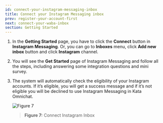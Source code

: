 ```yaml
---
id: connect-your-instagram-messaging-inbox
title: Connect your Instagram Messaging inbox
prev: register-your-account-first
next: connect-your-waba-inbox
section: Getting Started
---
```


1. In the **Getting Started** page, you have to click the **Connect** button in **Instagram Messaging**. Or, you can go to **Inboxes** menu, click **Add new inbox** button and click **Instagram** channel.
2. You will see the **Get Started** page of Instagram Messaging and follow all the steps, including answering some integration questions and mini survey.
3. The system will automatically check the eligibility of your Instagram accounts. If it’s eligible, you will get a success message and if it’s not eligible you will be declined to use Instagram Messaging in Kata Omnichat.

    ![Figure 7](/assets/images/products/kata-omnichat/image7.webp)

    > **Figure 7:** Connect Instagram Inbox
